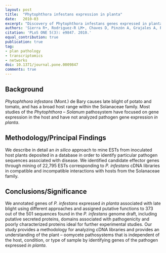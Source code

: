 ```yaml
---
layout: post
title:  "Phytophthora infestans expression in planta"
date:   2010-03
excerpt: "Discovery of Phytophthora infestans genes expressed in planta through mining of cDNA libraries."
authors: 'Sierra R•, Rodriguez-R LM•, Chaves D, Pinzón A, Grajales A, Rojas A, Mutis G, Cárdenas M, Burbano D, Jiménez P, Bernal A, Restrepo S.'
citation: 'PLoS ONE 5(3): e9847. 2010.'
equal_contribution: true
publication: true
tag:
- plan pathology
- transcriptomics
- networks
doi: 10.1371/journal.pone.0009847
comments: true
---
```


## Background
*Phytophthora infestans* (Mont.) de Bary causes late blight of potato and tomato, and has a broad host range within the Solanaceae family. Most studies of the *Phytophthora* – *Solanum* pathosystem have focused on gene expression in the host and have not analyzed pathogen gene expression *in planta*.

## Methodology/Principal Findings
We describe in detail an *in silico* approach to mine ESTs from inoculated host plants deposited in a database in order to identify particular pathogen sequences associated with disease. We identified candidate effector genes through mining of 22,795 ESTs corresponding to *P. infestans* cDNA libraries in compatible and incompatible interactions with hosts from the Solanaceae family.

## Conclusions/Significance
We annotated genes of *P. infestans* expressed *in planta* associated with late blight using different approaches and assigned putative functions to 373 out of the 501 sequences found in the *P. infestans* genome draft, including putative secreted proteins, domains associated with pathogenicity and poorly characterized proteins ideal for further experimental studies. Our study provides a methodology for analyzing cDNA libraries and provides an understanding of the plant – oomycete pathosystems that is independent of the host, condition, or type of sample by identifying genes of the pathogen expressed *in planta*.
